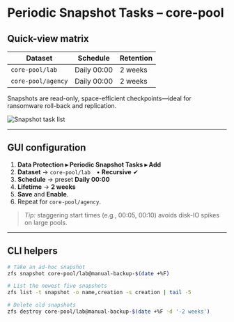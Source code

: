 # Periodic Snapshot Tasks – core-pool

## Quick-view matrix

| Dataset                | Schedule      | Retention |
|------------------------|---------------|-----------|
| `core-pool/lab`        | Daily 00:00   | 2 weeks   |
| `core-pool/agency`     | Daily 00:00   | 2 weeks   |

Snapshots are read-only, space-efficient checkpoints—ideal for ransomware roll-back and replication.

![Snapshot task list](../assets/screenshot/snapshot-tasks-list.png)

---

## GUI configuration

1. **Data Protection ▸ Periodic Snapshot Tasks ▸ Add**  
2. **Dataset** → `core-pool/lab` • **Recursive** ✔  
3. **Schedule** → preset **Daily 00:00**  
4. **Lifetime** → **2 weeks**  
5. **Save** and **Enable**.  
6. Repeat for `core-pool/agency`.

> *Tip:* staggering start times (e.g., 00:05, 00:10) avoids disk-IO spikes on large pools.

---

## CLI helpers

```bash
# Take an ad-hoc snapshot
zfs snapshot core-pool/lab@manual-backup-$(date +%F)

# List the newest five snapshots
zfs list -t snapshot -o name,creation -s creation | tail -5

# Delete old snapshots
zfs destroy core-pool/lab@manual-backup-$(date +%F -d '-2 weeks')
```
